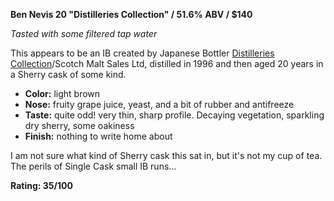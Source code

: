 **Ben Nevis 20 "Distilleries Collection" / 51.6% ABV / $140**

*Tasted with some filtered tap water*

This appears to be an IB created by Japanese Bottler [Distilleries Collection](https://scotch-malt.co.jp/distilleries-collection)/Scotch Malt Sales Ltd, distilled in 1996 and then aged 20 years in a Sherry cask of some kind.

* **Color:** light brown
* **Nose:** fruity grape juice, yeast, and a bit of rubber and antifreeze
* **Taste:** quite odd!  very thin, sharp profile.  Decaying vegetation, sparkling dry sherry, some oakiness
* **Finish:** nothing to write home about

I am not sure what kind of Sherry cask this sat in, but it's not my cup of tea.  The perils of Single Cask small IB runs...

**Rating: 35/100**